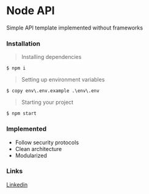 # Node API

Simple API template implemented without frameworks

### Installation

> Installing dependencies

`$ npm i`

> Setting up environment variables

`$ copy env\.env.example .\env\.env`

> Starting your project

`$ npm start`

### Implemented

- Follow security protocols
- Clean architecture
- Modularized

### Links

[Linkedin](https://www.linkedin.com/in/andregouveamaciel/)

